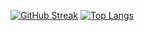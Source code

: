 [![GitHub Streak](https://streak-stats.demolab.com?user=g-yunjh&date_format=%5BY.%5Dn.j&mode=weekly)](https://git.io/streak-stats) [![Top Langs](https://github-readme-stats.vercel.app/api/top-langs/?username=g-yunjh)](https://github.com/anuraghazra/github-readme-stats)
